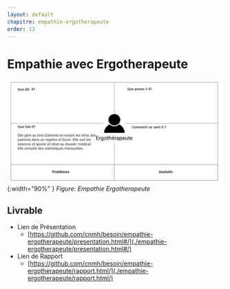 ```yaml
---
layout: default
chapitre: empathie-ergotherapeute 
order: 13
---
```



# Empathie avec Ergotherapeute

![Empathie Ergotherapeute](./images/carte-empathie-service-de-reeducation-Ergotherapeute-Alaoui-Ghita.png){:width="90%" }
*Figure: Empathie Ergotherapeute*

<!-- new slide -->

## Livrable

- Lien de Présentation
  - [https://github.com/cnmh/besoin/empathie-ergotherapeute/presentation.html#/](./empathie-ergotherapeute/presentation.html#/)
- Lien de Rapport
  - [https://github.com/cnmh/besoin/empathie-ergotherapeute/rapport.html/](./empathie-ergotherapeute/rapport.html/)

<!-- new slide -->
